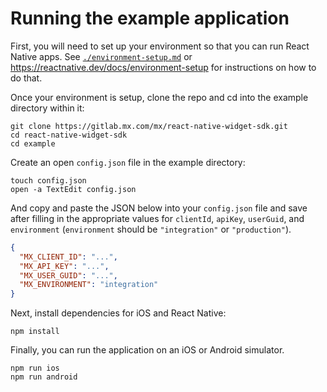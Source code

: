 # Running the example application

First, you will need to set up your environment so that you can run React
Native apps. See [`./environment-setup.md`](./environment-setup.md) or
https://reactnative.dev/docs/environment-setup for instructions on how to do
that.

Once your environment is setup, clone the repo and cd into the example
directory within it:

```
git clone https://gitlab.mx.com/mx/react-native-widget-sdk.git
cd react-native-widget-sdk
cd example
```

Create an open `config.json` file in the example directory:

```
touch config.json
open -a TextEdit config.json
```

And copy and paste the JSON below into your `config.json` file and save after
filling in the appropriate values for `clientId`, `apiKey`, `userGuid`, and
`environment` (`environment` should be `"integration"` or `"production"`).

```json
{
  "MX_CLIENT_ID": "...",
  "MX_API_KEY": "...",
  "MX_USER_GUID": "...",
  "MX_ENVIRONMENT": "integration"
}
```

Next, install dependencies for iOS and React Native:

```
npm install
```

Finally, you can run the application on an iOS or Android simulator.

```
npm run ios
npm run android
```
